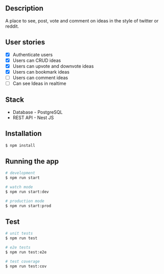 ## Description

A place to see, post, vote and comment on ideas in the style of twitter or 
reddit.

## User stories

- [x] Authenticate users
- [x] Users can CRUD ideas
- [x] Users can upvote and downvote ideas
- [x] Users can bookmark ideas
- [ ] Users can comment ideas
- [ ] Can see Ideas in realtime

## Stack

- Database - PostgreSQL
- REST API - Nest JS

## Installation

```bash
$ npm install
```

## Running the app

```bash
# development
$ npm run start

# watch mode
$ npm run start:dev

# production mode
$ npm run start:prod
```

## Test

```bash
# unit tests
$ npm run test

# e2e tests
$ npm run test:e2e

# test coverage
$ npm run test:cov
```
